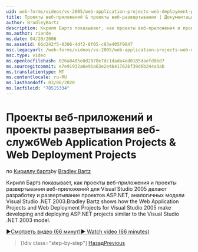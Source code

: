```yaml
---
uid: web-forms/videos/vs-2005/web-application-projects-web-deployment-projects
title: Проекты веб-приложений & проекты веб-развертывания | Документация Майкрософт
author: BradleyBartz
description: Кирилл Бартз показывает, как проекты веб-приложения и проекты развертывания веб-приложений для Visual Studio 2005 делают разработку и развертывание проектов ASP.NET симила...
ms.author: riande
ms.date: 04/20/2006
ms.assetid: 66d242f5-0306-4df2-8f05-c93e405f9847
msc.legacyurl: /web-forms/videos/vs-2005/web-application-projects-web-deployment-projects
msc.type: video
ms.openlocfilehash: 026a8405e0d2078e7dc1dada4ed0185daefd86d7
ms.sourcegitcommit: e7e91932a6e91a63e2e46417626f39d6b244a3ab
ms.translationtype: MT
ms.contentlocale: ru-RU
ms.lasthandoff: 03/06/2020
ms.locfileid: "78515334"
---
```

# <a name="web-application-projects--web-deployment-projects"></a><span data-ttu-id="dd7e7-103">Проекты веб-приложений и проекты развертывания веб-служб</span><span class="sxs-lookup"><span data-stu-id="dd7e7-103">Web Application Projects & Web Deployment Projects</span></span>

<span data-ttu-id="dd7e7-104">по [Кириллу бартз](https://github.com/BradleyBartz)</span><span class="sxs-lookup"><span data-stu-id="dd7e7-104">by [Bradley Bartz](https://github.com/BradleyBartz)</span></span>

<span data-ttu-id="dd7e7-105">Кирилл Бартз показывает, как проекты веб-приложения и проекты развертывания веб-приложений для Visual Studio 2005 делают разработку и развертывание проектов ASP.NET, аналогичных модели Visual Studio .NET 2003.</span><span class="sxs-lookup"><span data-stu-id="dd7e7-105">Bradley Bartz shows how the Web Application Projects and Web Deployment Projects for Visual Studio 2005 make developing and deploying ASP.NET projects similar to the Visual Studio .NET 2003 model.</span></span>

[<span data-ttu-id="dd7e7-106">&#9654;Смотреть видео (66 минут)</span><span class="sxs-lookup"><span data-stu-id="dd7e7-106">&#9654; Watch video (66 minutes)</span></span>](https://channel9.msdn.com/Blogs/ASP-NET-Site-Videos/web-application-projects-web-deployment-projects)

> [!div class="step-by-step"]
> [<span data-ttu-id="dd7e7-107">Назад</span><span class="sxs-lookup"><span data-stu-id="dd7e7-107">Previous</span></span>](web-deployment-projects.md)
